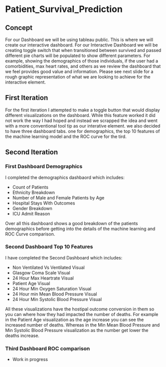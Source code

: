 # Patient_Survival_Prediction

## Concept

For our Dashboard we will be using tableau public. This is where we will create our interactive dashboard. For our Interactive Dashboard we will be creating toggle switch that when transitioned between survived and passed different pie charts will be populated to show different parameters. For example, showing the demographics of those individuals, if the user had a comorbidities, max heart rates, and others as we review the dashboard that we feel provides good value and information. Please see next slide for a rough graphic representation of what we are looking to achieve for the interactive element.  

## First Iteration

For the first iteration I attempted to make a toggle button that would display different visualizations on the dashboard. While this feature worked it did not work the way I had hoped and instead we scrapped the idea and went with a more conventional tool tip as our interative element. we also decided to have three dashboard tabs. one for demographics, the top 10 features of the machine learning model and the ROC curve for the tird.

## Second Iteration

### First Dashboard Demographics

I completed the demographics dashbaord which includes:

* Count of Patients
* Ethnicity Breakdown
* Number of Male and Female Patients by Age
* Hospital Stays With Outcomes
* Gender Breakdown
* ICU Admit Reason

Over all this dashboard shows a good breakdown of the patients demographics before getting into the details of the machine learning and ROC Curve comparison.

### Second Dashboard Top 10 Features

I have completed the Second Dashboard which includes:

* Non Ventilated Vs Ventilated Visual
* Glasgow Coma Scale Visual
* 24 Hour Max Heartrate Visual
* Patient Age Visual
* 24 Hour Min Oxygen Saturation Visual
* 24 Hour min Mean Blood Pressure Visual
* 24 Hour Min Systolic Blood Pressure Visual

All these visualizations have the hostipal outcome conversion in them so you can where how they had impacted the number of deaths. For example in the Patient Age visualization as the age increase you can see the increased number of deaths. Whereas in the Min Mean Blood Pressure and Min Systolic Blood Pressure visualization as the number get lower the deaths increase.

### Third Dashboard ROC comparison

* Work in progress